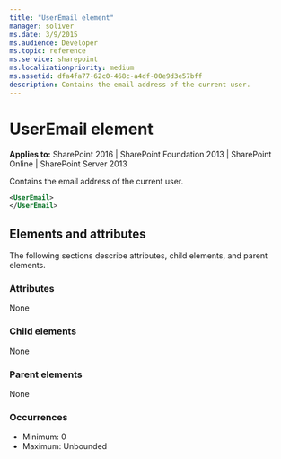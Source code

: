 ```yaml
---
title: "UserEmail element"
manager: soliver
ms.date: 3/9/2015
ms.audience: Developer
ms.topic: reference
ms.service: sharepoint
ms.localizationpriority: medium
ms.assetid: dfa4fa77-62c0-468c-a4df-00e9d3e57bff
description: Contains the email address of the current user.
---
```


# UserEmail element

**Applies to:** SharePoint 2016 | SharePoint Foundation 2013 | SharePoint Online | SharePoint Server 2013
  
Contains the email address of the current user.
  
```XML
<UserEmail>
</UserEmail>
```

## Elements and attributes

The following sections describe attributes, child elements, and parent elements.

### Attributes

None
   
### Child elements

None
   
### Parent elements

None
   
### Occurrences

- Minimum: 0
- Maximum: Unbounded  

<br/> 
   

